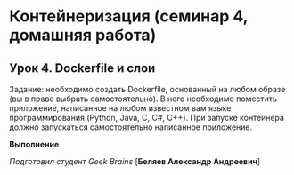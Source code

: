 ﻿# Контейнеризация (семинар 4, домашняя работа)

## Урок 4. Dockerfile и слои
Задание: необходимо создать Dockerfile, основанный на любом образе (вы в праве выбрать самостоятельно).
В него необходимо поместить приложение, написанное на любом известном вам языке программирования (Python, Java, C, С#, C++).
При запуске контейнера должно запускаться самостоятельно написанное приложение.

**Выполнение**


*Подготовил студент Geek Brains* [**Беляев Александр Андреевич**]
